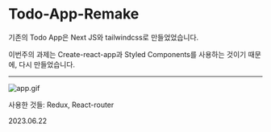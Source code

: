 # Todo-App-Remake

기존의 Todo App은 Next JS와 tailwindcss로 만들었었습니다.

이번주의 과제는 Create-react-app과 Styled Components를 사용하는 것이기 때문에, 다시 만들었습니다.

---

![app.gif](https://i.ibb.co/NL25Fgy/todo-app-remake.gif)

사용한 것들: Redux, React-router

2023.06.22
